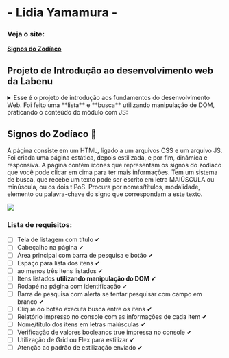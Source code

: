 #  - Lidia Yamamura - 
### Veja o site:
[**Signos do Zodíaco**](
https://projeto-intro-web-lidia-yamamura.vercel.app/)
   
## Projeto de Introdução ao desenvolvimento web da Labenu
<details>
<summary>Esse é o projeto de introdução aos fundamentos do desenvolvimento Web. Foi feito uma **lista** e **busca** utilizando manipulação de DOM, praticando o conteúdo do módulo com JS:</summary>
- Variáveis
- Operadores
- Strings
- Arrays
- Objetos
- Condicionais
- Laços
- Funções
- Funções de Array
- HTML e CSS
- Flex e Grid
- DOM e responsividade
 </details>

## Signos do Zodíaco :star2:

A página consiste em um HTML, ligado a um arquivos CSS e um arquivo JS. 
Foi criada uma página estática, depois estilizada, e por fim, dinâmica e responsiva. A página contém ícones que representam os signos do zodíaco que você pode clicar em cima para ter mais informações.
Tem um sistema de busca, que recebe um texto pode ser escrito em letra MAIÚSCULA ou minúscula, ou os dois tIPoS.
Procura por nomes/títulos, modalidade, elemento ou palavra-chave do signo que correspondam a este texto.

![](https://github.com/RinoaYK/projeto-intro-web/blob/main/zodiaSite-LidiaY.gif)


### Lista de requisitos:

- [ ]  Tela de listagem com título ✔
- [ ]  Cabeçalho na página ✔
- [ ]  Área principal com barra de pesquisa e botão ✔
- [ ]  Espaço para lista dos itens ✔
- [ ]  ao menos três itens listados ✔
- [ ]  Itens listados **utilizando manipulação do DOM** ✔
- [ ]  Rodapé na página com identificação ✔
- [ ]  Barra de pesquisa com alerta se tentar pesquisar com campo em branco ✔
- [ ]  Clique do botão executa busca entre os itens ✔
- [ ]  Relatório impresso no console com as informações de cada item ✔
- [ ]  Nome/título dos itens em letras maiúsculas ✔
- [ ]  Verificação de valores booleanos true impressa no console ✔
- [ ]  Utilização de Grid ou Flex para estilizar ✔
- [ ]  Atenção ao padrão de estilização enviado ✔
